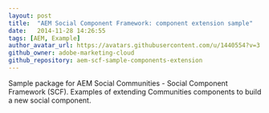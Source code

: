 ```yaml
---
layout: post
title:  "AEM Social Component Framework: component extension sample"
date:   2014-11-28 14:26:55
tags: [AEM, Example]
author_avatar_url: https://avatars.githubusercontent.com/u/1440554?v=3
github_owner: adobe-marketing-cloud
github_repository: aem-scf-sample-components-extension
---
```


Sample package for AEM Social Communities - Social Component Framework (SCF). Examples of extending Communities components to build a new social component.